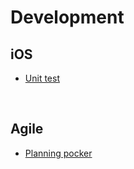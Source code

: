 # Development

## iOS

- [Unit test](./Contents/UnitTest)

<br>

## Agile

- [Planning pocker](./Contents/PlanningPocker)
